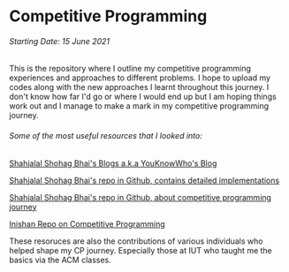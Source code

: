 # Competitive Programming

###### Starting Date: 15 June 2021
This is the repository where I outline my competitive programming experiences and approaches to different problems. I hope to upload my codes along with the new approaches I learnt throughout this journey. I don't know how far I'd go or where I would end up but I am hoping things work out and I manage to make a mark in my competitive programming journey.

###### Some of the most useful resources that I looked into:

[Shahjalal Shohag Bhai's Blogs a.k.a YouKnowWho's Blog](https://codeforces.com/blog/entry/95106?fbclid=IwAR1w3oLbHiY1EDH0ucT1-Qkb2fHWeuKQjVaiklcqpIxCOawrOledX7Sfgwo)

[Shahjalal Shohag Bhai's repo in Github, contains detailed implementations](https://github.com/ShahjalalShohag/code-library)

[Shahjalal Shohag Bhai's repo in Github, about competitive programming journey](https://github.com/ShahjalalShohag/Competitive-Programming-A-Complete-Guideline)

[Inishan Repo on Competitive Programming](https://github.com/lnishan/awesome-competitive-programming)

These resoruces are also the contributions of various individuals who helped shape my CP journey. Especially those at IUT who taught me the basics via the ACM classes.

